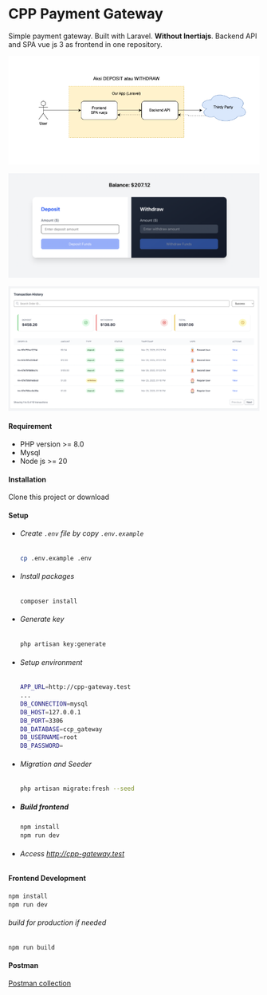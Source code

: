 # CPP Payment Gateway
Simple payment gateway. Built with Laravel. **Without Inertiajs**.
Backend API and SPA vue js 3 as frontend in one repository.


![Alt Structure](./docs/structure.png)

![Alt deposit](./docs/deposit.png)

![Alt History](./docs/history.png)

#### Requirement
- PHP version >= 8.0
- Mysql
- Node js >= 20

#### Installation
Clone this project or download

#### Setup
- ###### Create `.env` file by copy `.env.example`
    ```bash
    cp .env.example .env
    ```
- ###### Install packages
    ```bash
    composer install
    ```
- ###### Generate key
    ```bash
    php artisan key:generate
    ```
- ###### Setup environment
    ```bash
    APP_URL=http://cpp-gateway.test
    ...
    DB_CONNECTION=mysql
    DB_HOST=127.0.0.1
    DB_PORT=3306
    DB_DATABASE=ccp_gateway
    DB_USERNAME=root
    DB_PASSWORD=
    ```
- ###### Migration and Seeder
    ```bash
    php artisan migrate:fresh --seed
    ```
- ##### Build frontend
    ```bash
    npm install
    npm run dev
    ```

- ###### Access http://cpp-gateway.test
#### Frontend Development
```bash
npm install
npm run dev
```

###### build for production  if needed
```bash
npm run build
```

#### Postman
[Postman collection](https://github.com/huiralb/cpp-gateway/blob/master/docs/cpp-gateway.postman_collection.json)
